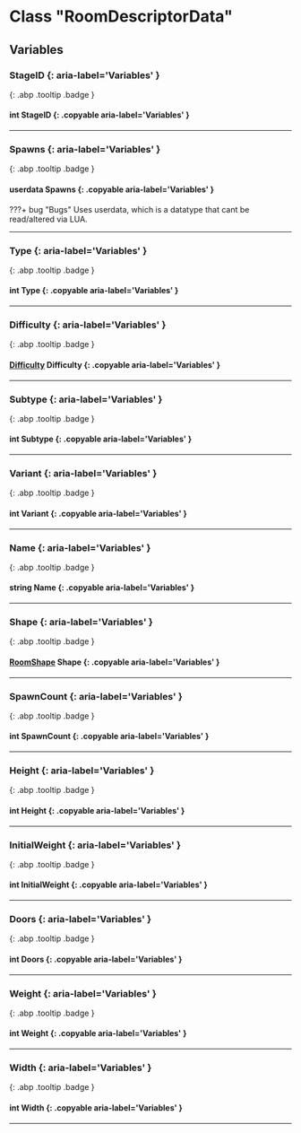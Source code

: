 # Class "RoomDescriptorData"
## Variables
### StageID {: aria-label='Variables' }
[ ](#){: .abp .tooltip .badge }
#### int StageID  {: .copyable aria-label='Variables' }

___ 
### Spawns {: aria-label='Variables' }
[ ](#){: .abp .tooltip .badge }
#### userdata Spawns  {: .copyable aria-label='Variables' }


???+ bug "Bugs"
    Uses userdata, which is a datatype that cant be read/altered via LUA.
___ 
### Type {: aria-label='Variables' }
[ ](#){: .abp .tooltip .badge }
#### int Type  {: .copyable aria-label='Variables' }

___ 
### Difficulty {: aria-label='Variables' }
[ ](#){: .abp .tooltip .badge }
#### [Difficulty](../enums/Difficulty) Difficulty {: .copyable aria-label='Variables' }

___ 
### Subtype {: aria-label='Variables' }
[ ](#){: .abp .tooltip .badge }
#### int Subtype  {: .copyable aria-label='Variables' }

___ 
### Variant {: aria-label='Variables' }
[ ](#){: .abp .tooltip .badge }
#### int Variant  {: .copyable aria-label='Variables' }

___ 
### Name {: aria-label='Variables' }
[ ](#){: .abp .tooltip .badge }
#### string Name  {: .copyable aria-label='Variables' }

___ 
### Shape {: aria-label='Variables' }
[ ](#){: .abp .tooltip .badge }
#### [RoomShape](../enums/RoomShape) Shape  {: .copyable aria-label='Variables' }

___ 
### SpawnCount {: aria-label='Variables' }
[ ](#){: .abp .tooltip .badge }
#### int SpawnCount  {: .copyable aria-label='Variables' }

___ 
### Height {: aria-label='Variables' }
[ ](#){: .abp .tooltip .badge }
#### int Height  {: .copyable aria-label='Variables' }

___ 
### InitialWeight {: aria-label='Variables' }
[ ](#){: .abp .tooltip .badge }
#### int InitialWeight  {: .copyable aria-label='Variables' }

___ 
### Doors {: aria-label='Variables' }
[ ](#){: .abp .tooltip .badge }
#### int Doors  {: .copyable aria-label='Variables' }

___ 
### Weight {: aria-label='Variables' }
[ ](#){: .abp .tooltip .badge }
#### int Weight  {: .copyable aria-label='Variables' }

___ 
### Width {: aria-label='Variables' }
[ ](#){: .abp .tooltip .badge }
#### int Width  {: .copyable aria-label='Variables' }

___ 
